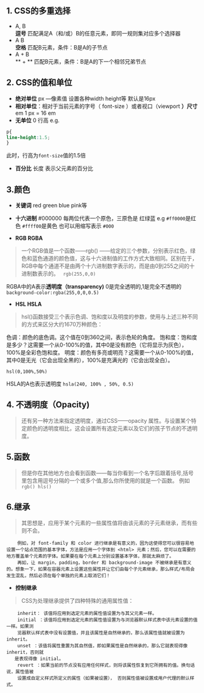 ## 1.  CSS的多重选择
 - A, B     
  **逗号**  匹配满足A（和/或）B的任意元素，即同一规则集对应多个选择器
 - A  B        
 **空格**  匹配B元素，条件：B是A的子节点
 - A + B      
 ** + **    匹配B元素，条件：B是A的下一个相邻兄弟节点 
## 2. CSS的值和单位
 - **绝对单位**
px —像素值  设置各种width height等  默认是16px
 - **相对单位**：相对于当前元素的字号（ font-size ）或者视口（viewport **）尺寸**
em    1 px = 16 em
- **无单位**
0
行高  e.g. 
``` CSS
p{ 
line-height:1.5;
}
```    
此时，行高为`font-size`值的1.5倍

- **百分比**
长度  表示父元素的百分比
## 3.颜色
- **关键词** 
red green blue pink等
- **十六进制**
#000000    每两位代表一个原色，三原色是 红绿蓝  e.g `#ff0000`是红色 `#ffff00`是黄色
也可以用缩写表示 `#000 `

- **RGB RGBA**

> 一个RGB值是一个函数——rgb() ——给定的三个参数，分别表示红色，绿色和蓝色通道的颜色值，这与十六进制值的工作方式大致相同。区别在于，RGB中每个通道不是由两个十六进制数字表示的，而是由0到255之间的十进制数表示的。
` rgb(255,0,0)`  

 RGBA中的A表示**透明度（transparency)**  0是完全透明的,1是完全不透明的
`background-color:rgba(255,0,0,0.5)`

- **HSL HSLA**
 > hsl()函数接受三个表示色调、饱和度以及明度的参数，使用与上述三种不同的方式来区分大约1670万种颜色：

色调：颜色的底色调。这个值在0到360之间，表示色轮的角度。
饱和度：饱和度是多少？这需要一个从0-100%的值，其中0是没有颜色（它将显示为灰色），100%是全彩色饱和度。
明度：颜色有多亮或明亮？这需要一个从0-100%的值，其中0是无光（它会出现全黑的），100%是充满光的（它会出现全白）。

`hsl(0,100%,50%)`

HSLA的A也表示透明度
`hsla(240, 100% , 50%, 0.5)`

## 4. 不透明度（Opacity)
> 还有另一种方法来指定透明度，通过CSS——opacity 属性。与设置某个特定颜色的透明度相比，这会设置所有选定元素以及它们的孩子节点的不透明度。
## 5.函数
>但是你在其他地方也会看到函数——每当你看到一个名字后跟着括号,括号里包含用逗号分隔的一个或多个值,那么你所使用的就是一个函数。 
例如 `rgb() hls()`
## 6.继承
> 其思想是，应用于某个元素的一些属性值将由该元素的子元素继承，而有些则不会。

        例如，对 font-family 和 color 进行继承是有意义的，因为这使得您可以很容易地设置一个站点范围的基本字体，方法是应用一个字体到 <html> 元素；然后，您可以在需要的地方覆盖单个元素的字体。如果要在每个元素上分别设置基本字体，那就太麻烦了。
        再如，让 margin，padding，border 和 background-image 不被继承是有意义的。想象一下，如果在容器元素上设置这些属性并让它们由每个子元素继承，那么样式/布局会发生混乱，然后必须在每个单独的元素上取消它们！

- **控制继承**
> CSS为处理继承提供了四种特殊的通用属性值：

        inherit： 该值将应用到选定元素的属性值设置为与其父元素一样。
        initial ：该值将应用到选定元素的属性值设置为与浏览器默认样式表中该元素设置的值一样。如果浏
        览器默认样式表中没有设置值，并且该属性是自然继承的，那么该属性值就被设置为 inherit。
        unset ：该值将属性重置为其自然值，即如果属性是自然继承的，那么它就表现得像 inherit，否则就
       是表现得像 initial。
        revert ：如果当前的节点没有应用任何样式，则将该属性恢复到它所拥有的值。换句话说，属性值被
        设置成自定义样式所定义的属性（如果被设置）， 否则属性值被设置成用户代理的默认样式。
